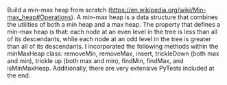 Build a min-max heap from scratch (https://en.wikipedia.org/wiki/Min-max_heap#Operations).
A min-max heap is a data structure that combines the utilities of both a min heap and a max heap. 
The property that defines a min-max heap is that: each node at an even level in the tree is less than all of its descendants, while each node at an odd level in the tree is greater than all of its descendants. 
I incorporated the following methods within the minMaxHeap class:
removeMin, removeMax, insert, trickleDown (both max and min), trickle up (both max and min), findMin, findMax, and isMinMaxHeap. 
Additionally, there are very extensive PyTests included at the end. 

